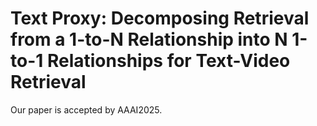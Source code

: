 # Text Proxy: Decomposing Retrieval from a 1-to-N Relationship into N 1-to-1 Relationships for Text-Video Retrieval
Our paper is accepted by AAAI2025.
